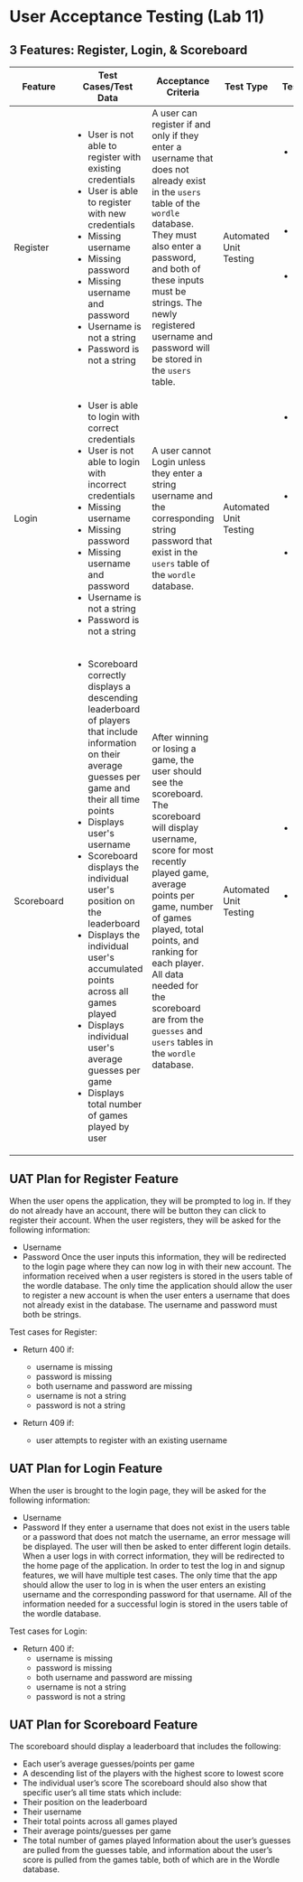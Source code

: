# User Acceptance Testing (Lab 11)

## 3 Features: Register, Login, & Scoreboard

Feature | Test Cases/Test Data | Acceptance Criteria | Test Type | Test Results |
--- | --- | --- | --- | --- |
Register | <ul><li>User is not able to register with existing credentials</li><li>User is able to register with new credentials</li><li>Missing username</li><li>Missing password</li><li>Missing username and password</li><li>Username is not a string</li><li>Password is not a string</li></ul>  | A user can register if and only if they enter a username that does not already exist in the <code>users</code> table of the <code>wordle</code> database. They must also enter a password, and both of these inputs must be strings. The newly registered username and password will be stored in the <code>users</code> table. | Automated Unit Testing  | <ul><li>Return successful 200 response if first test case passes</li><li>Return 409 error if first test case fails</li><li>Return 400 error if any of the remaining 6 test cases fail</li></ul>  |
Login | <ul><li>User is able to login with correct credentials</li><li>User is not able to login with incorrect credentials</li><li>Missing username</li><li>Missing password</li><li>Missing username and password</li><li>Username is not a string</li><li>Password is not a string</li></ul>  | A user cannot Login unless they enter a string username and the corresponding string password that exist in the <code>users</code> table of the <code>wordle</code> database.  | Automated Unit Testing  | <ul><li>Return successful 200 response if first test case passes</li><li>Return 409 error if second test case fails</li><li>Return 400 error if any of the remaining 5 test cases fail</li></ul>  |
Scoreboard | <ul><li>Scoreboard correctly displays a descending leaderboard of players that include information on their average guesses per game and their all time points</li><li>Displays user's username</li><li>Scoreboard displays the individual user's position on the leaderboard</li><li>Displays the individual user's accumulated points across all games played</li><li>Displays individual user's average guesses per game</li><li>Displays total number of games played by user</li></ul>  | After winning or losing a game, the user should see the scoreboard. The scoreboard will display username, score for most recently played game, average points per game, number of games played, total points, and ranking for each player. All data needed for the scoreboard are from the <code>guesses</code> and <code>users</code> tables in the <code>wordle</code> database.  | Automated Unit Testing  | <ul><li>Return 200 OK response if all test cases pass</li><li>Return 500 Internal Server Error response if all test cases fail</li></ul>  |


## UAT Plan for Register Feature

When the user opens the application, they will be prompted to log in. If they do not already have an account, there will be button they can click to register their account. When the user registers, they will be asked for the following information:
* Username
* Password 
Once the user inputs this information, they will be redirected to the login page where they can now log in with their new account. The information received when a user registers is stored in the users table of the wordle database. The only time the application should allow the user to register a new account is when the user enters a username that does not already exist in the database. The username and password must both be strings.

Test cases for Register:

* Return 400 if:
    * username is missing
    * password is missing
    * both username and password are missing
    * username is not a string
    * password is not a string

* Return 409 if:
    * user attempts to register with an existing username


## UAT Plan for Login Feature

When the user is brought to the login page, they will be asked for the following information:
* Username
* Password
If they enter a username that does not exist in the users table or a password that does not match the username, an error message will be displayed. The user will then be asked to enter different login details. When a user logs in with correct information, they will be redirected to the home page of the application. 
In order to test the log in and signup features, we will have multiple test cases. The only time that the app should allow the user to log in is when the user enters an existing username and the corresponding password for that username. All of the information needed for a successful login is stored in the users table of the wordle database.

Test cases for Login:

* Return 400 if:
    * username is missing
    * password is missing
    * both username and password are missing
    * username is not a string
    * password is not a string
      

## UAT Plan for Scoreboard Feature

The scoreboard should display a leaderboard that includes the following:
* Each user’s average guesses/points per game
* A descending list of the players with the highest score to lowest score
* The individual user’s score
The scoreboard should also show that specific user’s all time stats which include:
* Their position on the leaderboard
* Their username
* Their total points across all games played
* Their average points/guesses per game
* The total number of games played
Information about the user’s guesses are pulled from the guesses table, and information about the user’s score is pulled from the games table, both of which are in the Wordle database.


